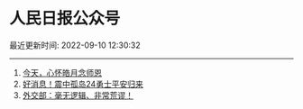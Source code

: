 # 人民日报公众号

最近更新时间: 2022-09-10 12:30:32

--- 
1. [今天，心怀皓月念师恩](https://mp.weixin.qq.com/s/KNuDzRvEh4S4kAFPb1WUEQ) 
2. [好消息！震中孤岛24勇士平安归来](https://mp.weixin.qq.com/s/ExRXGvzxESzH_3HU43l_xw) 
3. [外交部：毫无逻辑、非常荒谬！](https://mp.weixin.qq.com/s/2LAW3R2ABlzsqYhWvXCJrg) 
